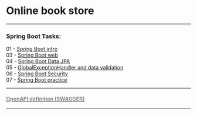 # Online book store

---

### Spring Boot Tasks:
01 - [Spring Boot intro](https://mate.academy/learn/java-spring-boot/java-spring-boot-intro-v2?section=practice&videoId=5550&testTaskSlug=java_create_a_repo "Перейти к описанию задания")  
03 - [Spring Boot web](https://mate.academy/learn/java-spring-boot/java-spring-boot-web?section=practice&videoId=5561&testTaskSlug=java_spring_boot_web "Перейти к описанию задания")  
04 - [Spring Boot Data JPA](https://mate.academy/learn/java-spring-boot/java-spring-boot-data-jpa-v2?section=practice&videoId=5566&testTaskSlug=java_spring_boot_data_jpa "Перейти к описанию задания")  
05 - [GlobalExceptionHandler and data validation](https://mate.academy/learn/java-spring-boot/java-spring-boot-globalexceptionhandler?section=practice&videoId=5577&testTaskSlug=java_globalexceptionhandler_and_data_validation "Перейти к описанию задания")  
06 - [Spring Boot Security](https://mate.academy/learn/java-spring-boot/java-spring-boot-security?section=practice&videoId=5578&testTaskSlug=java_security "Перейти к описанию задания")  
07 - [Spring Boot practice](https://mate.academy/learn/java-spring-boot/java-spring-boot-practice-v2?section=practice&testTaskSlug=java_add_category_model "Перейти к описанию задания")  

---
#### [<span style="color:grey">OpenAPI definition (SWAGGER)</span>](http://localhost:8080/api/swagger-ui/index.html#/)

---


